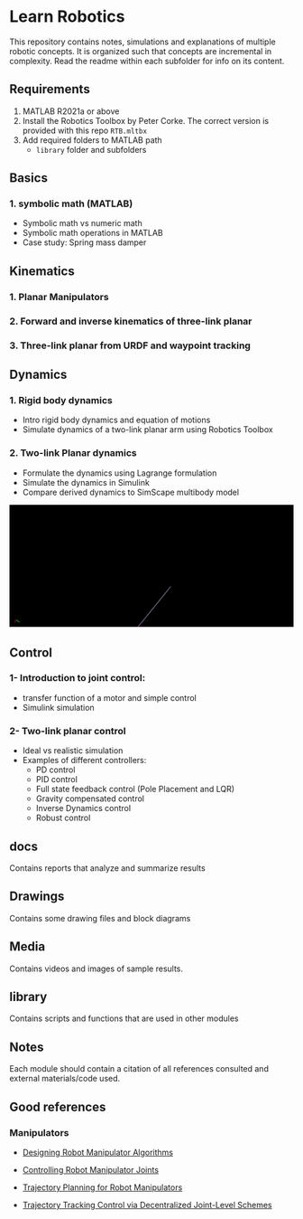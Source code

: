 # **Learn Robotics**
This repository contains notes, simulations and explanations of multiple robotic concepts. It is organized such that concepts are incremental in complexity.
Read the readme within each subfolder for info on its content.

## **Requirements**
1. MATLAB R2021a or above
2. Install the Robotics Toolbox by Peter Corke. The correct version is provided with this repo `RTB.mltbx`
3. Add required folders to MATLAB path
   - `library` folder and subfolders

## **Basics**
### 1. symbolic math (MATLAB)
- Symbolic math vs numeric math
- Symbolic math operations in MATLAB
- Case study: Spring mass damper
## **Kinematics**
###  1. Planar Manipulators
###  2. Forward and inverse kinematics of three-link planar
###  3. Three-link planar from URDF and waypoint tracking

## **Dynamics**
### 1. Rigid body dynamics
- Intro rigid body dynamics and equation of motions
- Simulate dynamics of a two-link planar arm using Robotics Toolbox
### 2. Two-link Planar dynamics
- Formulate the dynamics using Lagrange formulation
- Simulate the dynamics in Simulink
- Compare derived dynamics to SimScape multibody model

![](media/twolink_planar_dynamics_1x_friction.gif)

## **Control**
### 1- Introduction to joint control: 
- transfer function of a motor and simple control
- Simulink simulation
### 2- Two-link planar control
- Ideal vs realistic simulation
- Examples of different controllers:
    - PD control
    - PID control
    - Full state feedback control (Pole Placement and LQR)
    - Gravity compensated control
    - Inverse Dynamics control
    - Robust control

## **docs**
  Contains reports that analyze and summarize results

## **Drawings**
Contains some drawing files and block diagrams

## **Media**
Contains videos and images of sample results.

## **library**
Contains scripts and functions that are used in other modules

## **Notes**
Each module should contain a citation of all references consulted and external materials/code used.

## **Good references**
### Manipulators
- [Designing Robot Manipulator Algorithms](https://www.mathworks.com/videos/matlab-and-simulink-robotics-arena-designing-robot-manipulator-algorithms-1515776491590.html?s_tid=vid_pers_recs)

- [Controlling Robot Manipulator Joints](https://www.mathworks.com/videos/matlab-and-simulink-robotics-arena-controlling-robot-manipulator-joints-1521714030608.html)
-  [Trajectory Planning for Robot Manipulators](https://www.mathworks.com/videos/trajectory-planning-for-robot-manipulators-1556705635398.html)

- [Trajectory Tracking Control via Decentralized Joint-Level Schemes](https://github.com/RickyMexx/ttc-decentralized)

